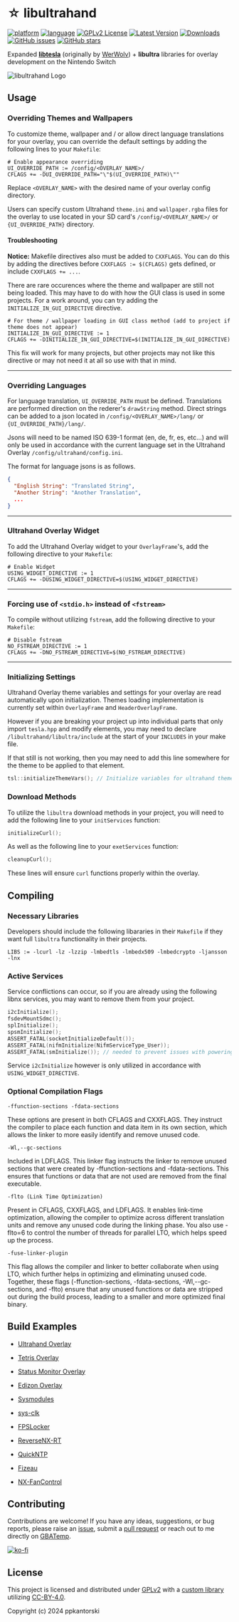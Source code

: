 # ☆ libultrahand
[![platform](https://img.shields.io/badge/platform-Switch-898c8c?logo=C++.svg)](https://gbatemp.net/forums/nintendo-switch.283/?prefix_id=44)
[![language](https://img.shields.io/badge/language-C++-ba1632?logo=C++.svg)](https://github.com/topics/cpp)
[![GPLv2 License](https://img.shields.io/badge/license-GPLv2-189c11.svg)](https://www.gnu.org/licenses/old-licenses/gpl-2.0.en.html)
[![Latest Version](https://img.shields.io/github/v/release/ppkantorski/libultrahand?label=latest%20version&color=blue)](https://github.com/ppkantorski/libultrahand/releases/latest)
[![Downloads](https://img.shields.io/github/downloads/ppkantorski/libultrahand/total?color=6f42c1)](https://github.com/ppkantorski/libultrahand/graphs/traffic)
[![GitHub issues](https://img.shields.io/github/issues/ppkantorski/libultrahand?color=222222)](https://github.com/ppkantorski/libultrahand/issues)
[![GitHub stars](https://img.shields.io/github/stars/ppkantorski/libultrahand)](https://github.com/ppkantorski/libultrahand/stargazers)


Expanded [**libtesla**](https://github.com/WerWolv/libtesla) (originally by [WerWolv](https://github.com/WerWolv)) + **libultra** libraries for overlay development on the Nintendo Switch

![libultrahand Logo](.pics/libultrahand.png)

## Usage
### Overriding Themes and Wallpapers

To customize theme, wallpaper and / or allow direct language translations for your overlay, you can override the default settings by adding the following lines to your `Makefile`:

```
# Enable appearance overriding
UI_OVERRIDE_PATH := /config/<OVERLAY_NAME>/
CFLAGS += -DUI_OVERRIDE_PATH="\"$(UI_OVERRIDE_PATH)\""
```

Replace `<OVERLAY_NAME>` with the desired name of your overlay config directory.

Users can specify custom Ultrahand `theme.ini` and `wallpaper.rgba` files for the overlay to use located in your SD card's `/config/<OVERLAY_NAME>/` or `{UI_OVERRIDE_PATH}` directory.

#### **Troubleshooting**
**Notice:** Makefile directives also must be added to `CXXFLAGS`.
You can do this by adding the directives before `CXXFLAGS := $(CFLAGS)` gets defined, or include `CXXFLAGS += ...`.


There are rare occurences where the theme and wallpaper are still not being loaded.  This may have to do with how the GUI class is used in some projects. For a work around, you can try adding the `INITIALIZE_IN_GUI_DIRECTIVE` directive. 

```
# For theme / wallpaper loading in GUI class method (add to project if theme does not appear)
INITIALIZE_IN_GUI_DIRECTIVE := 1
CFLAGS += -DINITIALIZE_IN_GUI_DIRECTIVE=$(INITIALIZE_IN_GUI_DIRECTIVE)
```

This fix will work for many projects, but other projects may not like this directive or may not need it at all so use with that in mind.

---

### Overriding Languages
For language translation, `UI_OVERRIDE_PATH` must be defined.  Translations are performed direction on the rederer's `drawString` method. Direct strings can be added to a json located in `/config/<OVERLAY_NAME>/lang/` or `{UI_OVERRIDE_PATH}/lang/`.

Jsons will need to be named ISO 639-1 format (en, de, fr, es, etc...) and will only be used in accordance with the current language set in the Ultrahand Overlay `/config/ultrahand/config.ini`.

The format for language jsons is as follows.
```json
{
  "English String": "Translated String",
  "Another String": "Another Translation",
  ...
}
```

---

### Ultrahand Overlay Widget

To add the Ultrahand Overlay widget to your `OverlayFrame`'s, add the following directive to your `Makefile`:

```
# Enable Widget
USING_WIDGET_DIRECTIVE := 1 
CFLAGS += -DUSING_WIDGET_DIRECTIVE=$(USING_WIDGET_DIRECTIVE)
```

---

### Forcing use of `<stdio.h>` instead of `<fstream>`

To compile without utilizing `fstream`, add the following directive to your `Makefile`:

```
# Disable fstream
NO_FSTREAM_DIRECTIVE := 1 
CFLAGS += -DNO_FSTREAM_DIRECTIVE=$(NO_FSTREAM_DIRECTIVE)
```

---

### Initializing Settings

Ultrahand Overlay theme variables and settings for your overlay are read automatically upon initialization.  Themes loading implementation is currently set within `OverlayFrame` and `HeaderOverlayFrame`.  

However if you are breaking your project up into individual parts that only import `tesla.hpp` and modify elements, you may need to declare `/libultrahand/libultra/include` at the start of your `INCLUDES` in your make file.

If that still is not working, then you may need to add this line somewhere for the theme to be applied to that element.

```cpp
tsl::initializeThemeVars(); // Initialize variables for ultrahand themes
```

### Download Methods

To utilize the `libultra` download methods in your project, you will need to add the following line to your `initServices` function:
```cpp
initializeCurl();
```
As well as the following line to your `exetServices` function:
```cpp
cleanupCurl();
```

These lines will ensure `curl` functions properly within the overlay.

## Compiling
### Necessary Libraries
Developers should include the following libararies in their `Makefile` if they want full `libultra` functionality in their projects.

```
LIBS := -lcurl -lz -lzzip -lmbedtls -lmbedx509 -lmbedcrypto -ljansson -lnx
```

### Active Services
Service conflictions can occur, so if you are already using the following libnx services, you may want to remove them from your project.
```cpp
i2cInitialize();
fsdevMountSdmc();
splInitialize();
spsmInitialize();
ASSERT_FATAL(socketInitializeDefault());
ASSERT_FATAL(nifmInitialize(NifmServiceType_User));
ASSERT_FATAL(smInitialize()); // needed to prevent issues with powering device into sleep
```
Service `i2cInitialize` however is only utilized in accordance with `USING_WIDGET_DIRECTIVE`.

### Optional Compilation Flags
```
-ffunction-sections -fdata-sections
```
These options are present in both CFLAGS and CXXFLAGS. They instruct the compiler to place each function and data item in its own section, which allows the linker to more easily identify and remove unused code.

```
-Wl,--gc-sections
```
Included in LDFLAGS. This linker flag instructs the linker to remove unused sections that were created by -ffunction-sections and -fdata-sections. This ensures that functions or data that are not used are removed from the final executable.

```
-flto (Link Time Optimization)
```
Present in CFLAGS, CXXFLAGS, and LDFLAGS. It enables link-time optimization, allowing the compiler to optimize across different translation units and remove any unused code during the linking phase. You also use -flto=6 to control the number of threads for parallel LTO, which helps speed up the process.

```
-fuse-linker-plugin
```
This flag allows the compiler and linker to better collaborate when using LTO, which further helps in optimizing and eliminating unused code.
Together, these flags (-ffunction-sections, -fdata-sections, -Wl,--gc-sections, and -flto) ensure that any unused functions or data are stripped out during the build process, leading to a smaller and more optimized final binary.


## Build Examples
- [Ultrahand Overlay](https://github.com/ppkantorski/Ultrahand-Overlay)

- [Tetris Overlay](https://github.com/ppkantorski/Tetris-Overlay)

- [Status Monitor Overlay](https://github.com/ppkantorski/Status-Monitor-Overlay)

- [Edizon Overlay](https://github.com/ppkantorski/EdiZon-Overlay)

- [Sysmodules](https://github.com/ppkantorski/ovl-sysmodules)

- [sys-clk](https://github.com/ppkantorski/sys-clk)

- [FPSLocker](https://github.com/ppkantorski/FPSLocker)

- [ReverseNX-RT](https://github.com/ppkantorski/ReverseNX-RT) 

- [QuickNTP](https://github.com/ppkantorski/QuickNTP)

- [Fizeau](https://github.com/ppkantorski/Fizeau)

- [NX-FanControl](https://github.com/ppkantorski/NX-FanControl)

## Contributing

Contributions are welcome! If you have any ideas, suggestions, or bug reports, please raise an [issue](https://github.com/ppkantorski/libultrahand/issues/new/choose), submit a [pull request](https://github.com/ppkantorski/libultrahand/compare) or reach out to me directly on [GBATemp](https://gbatemp.net/threads/ultrahand-overlay-the-fully-craft-able-overlay-executor.633560/).

[![ko-fi](https://ko-fi.com/img/githubbutton_sm.svg)](https://ko-fi.com/X8X3VR194)

## License

This project is licensed and distributed under [GPLv2](LICENSE) with a [custom library](libultra) utilizing [CC-BY-4.0](SUB_LICENSE).

Copyright (c) 2024 ppkantorski
